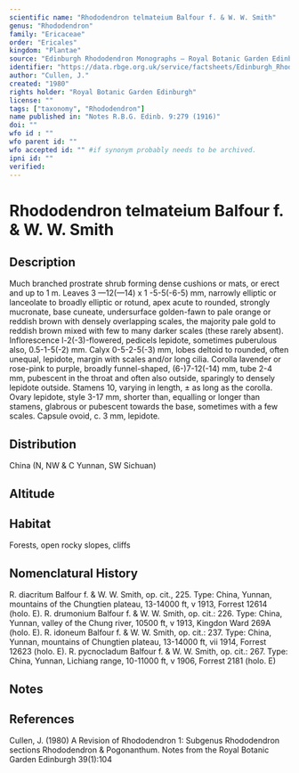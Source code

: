```yaml
---
scientific name: "Rhododendron telmateium Balfour f. & W. W. Smith"
genus: "Rhododendron"
family: "Ericaceae"
order: "Ericales"
kingdom: "Plantae"
source: "Edinburgh Rhododendron Monographs – Royal Botanic Garden Edinburgh"
identifier: "https://data.rbge.org.uk/service/factsheets/Edinburgh_Rhododendron_Monographs.xhtml"
author: "Cullen, J."
created: "1980"
rights holder: "Royal Botanic Garden Edinburgh"
license: ""
tags: ["taxonomy", "Rhododendron"]
name published in: "Notes R.B.G. Edinb. 9:279 (1916)"
doi: ""
wfo id : ""
wfo parent id: ""
wfo accepted id: "" #if synonym probably needs to be archived.                      
ipni id: ""
verified:
---
```


                       

# Rhododendron telmateium Balfour f. & W. W. Smith

## Description
Much branched prostrate shrub forming dense cushions or mats, or erect and up to 1 m. Leaves 3 —12(—14) x 1 -5-5(-6-5) mm, narrowly elliptic or lanceolate to broadly elliptic or rotund, apex acute to rounded, strongly mucronate, base cuneate, undersurface golden-fawn to pale orange or reddish brown with densely overlapping scales, the majority pale gold to reddish brown mixed with few to many darker scales (these rarely absent). Inflorescence l-2(-3)-flowered, pedicels lepidote, sometimes puberulous also, 0.5-1-5(-2) mm. Calyx 0-5-2-5(-3) mm, lobes deltoid to rounded, often unequal, lepidote, margin with scales and/or long cilia. Corolla lavender or rose-pink to purple, broadly funnel-shaped, (6-)7-12(-14) mm, tube 2-4 mm, pubescent in the throat and often also outside, sparingly to densely lepidote outside. Stamens 10, varying in length, ± as long as the corolla. Ovary lepidote, style 3-17 mm, shorter than, equalling or longer than stamens, glabrous or pubescent towards the base, sometimes with a few scales. Capsule ovoid, c. 3 mm, lepidote.

## Distribution
China (N, NW & C Yunnan, SW Sichuan)

## Altitude


## Habitat
Forests, open rocky slopes, cliffs

## Nomenclatural History
R. diacritum Balfour f. & W. W. Smith, op. cit., 225. Type: China, Yunnan, mountains of the Chungtien plateau, 13-14000 ft, v 1913, Forrest 12614 (holo. E). R. drumonium Balfour f. & W. W. Smith, op. cit.: 226. Type: China, Yunnan, valley of the Chung river, 10500 ft, v 1913, Kingdon Ward 269A (holo. E). R. idoneum Balfour f. & W. W. Smith, op. cit.: 237. Type: China, Yunnan, mountains of Chungtien plateau, 13-14000 ft, vii 1914, Forrest 12623 (holo. E). R. pycnocladum Balfour f. & W. W. Smith, op. cit.: 267. Type: China, Yunnan, Lichiang range, 10-11000 ft, v 1906, Forrest 2181 (holo. E)
                       
## Notes


## References

Cullen, J. (1980) A Revision of Rhododendron 1: Subgenus Rhododendron sections Rhododendron & Pogonanthum. Notes from the Royal Botanic Garden Edinburgh 39(1):104
